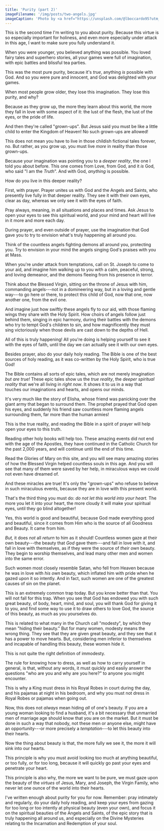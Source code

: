 ```yaml
---
title: 'Purity (part 2)'
imageFilename: '/img/posts/two-angels.jpg'
imageCaption: 'Photo by <a href="https://unsplash.com/@lboccardo95?utm_source=unsplash&utm_medium=referral&utm_content=creditCopyText">Luigi Boccardo</a> on <a href="https://unsplash.com/?utm_source=unsplash&utm_medium=referral&utm_content=creditCopyText">Unsplash</a>'
---
```


This is the second time I'm writing to you about purity. Because this virtue is so especially important for holiness, and even more especially under attack in this age, I want to make sure you fully understand it.

When you were younger, you believed anything was possible. You loved fairy tales and superhero stories, all your games were full of imagination, with epic battles and blissful tea parties.

This was the most pure purity, because it's *true*, anything *is* possible with God. And so you were pure and innocent, and God was delighted with your games.

When most people grow older, they lose this imagination. They lose this purity, and why?

Because as they grow up, the more they learn about this world, the more they fall in love with some aspect of it: the lust of the flesh, the lust of the eyes, or the pride of life.

And then they're called "grown-ups". But Jesus said you must be like a little child to enter the Kingdom of Heaven! No such grown-ups are allowed!

This does not mean you have to live in those childish fictional tales forever, no. But rather, as you grow up, you must live *more* in reality than those grown-ups.

Because your imagination was pointing you to a *deeper reality*, the one I told you about before. This one comes from Love, from God, and it *is* God, who said "I am the *Truth*". And with God, *anything* is possible.

How do you live in this deeper reality?

First, with prayer. Prayer unites us with God and the Angels and Saints, who presently live fully in that deeper reality. They see it with their own eyes, clear as day, whereas we only see it with the eyes of faith.

Pray always, meaning, in all situations and places and times. Ask Jesus to open your eyes to see this spiritual world, and your mind and heart will live in it more and more each day.

During prayer, and even outside of prayer, use the imagination that God gave you to try to envision what's truly happening all around you.

Think of the countless angels fighting demons all around you, protecting you. Try to envision in your mind the angels singing God's praises with you at Mass.

When you're under attack from temptations, call on St. Joseph to come to your aid, and imagine him walking up to you with a calm, peaceful, strong, and loving demeanor, and the demons fleeing from his presence in terror.

Think about the Blessed Virgin, sitting on the throne of Jesus with him, commanding angels---not in a domineering way, but in a loving and gentle way---to go here or there, to protect this child of God, now that one, now another one, from the evil one.

And imagine just how swiftly these angels fly to our aid, with those flaming wings they share with the Holy Spirit. How choirs of angels follow just behind them, singing in epic harmony, during their battles with the demons who try to tempt God's children to sin, and how magnificently they must sing victoriously when those devils are cast down to the depths of Hell.

All of this is truly happening! All you're doing is helping yourself to see it with the eyes of faith, until the day we can actually see it with our own eyes.

Besides prayer, also do your daily holy reading. The Bible is one of the best sources of holy reading, as it was co-written by the Holy Spirit, who is true God!

The Bible contains all sorts of epic tales, which are not merely imagination *but are true!* These epic tales show us the *true reality*, the *deeper spiritual reality* that we're all living in *right now*. It shows it to us in a way that touches our imaginations and hearts, and opens our minds.

It's very much like the story of Elisha, whose friend was panicking over the giant army that began to surround them. The prophet prayed that God open his eyes, and suddenly his friend saw countless more flaming angels surrounding them, far more than the human armies!

This is the true reality, and reading the Bible in a spirit of prayer will help open your eyes to this truth.

Reading other holy books will help too. These amazing events did not end with the age of the Apostles, they have continued in the Catholic Church for the past 2,000 years, and will continue until the end of this time.

Read the Glories of Mary on this site, and you will see many amazing stories of how the Blessed Virgin helped countless souls in this age. And you will see that many of them were saved by her help, in miraculous ways we could not even have dreamed of.

And these miracles are true! It's only the "grown-ups" who refuse to believe in such miraculous events, because they are in love with this present world.

That's the third thing you must do: *do not let this world into your heart.* The more you let it into your heart, the more cloudy it will make your spiritual eyes, until they go blind altogether!

Yes, this world is good and beautiful, because God made everything good and beautiful, since it comes from Him who is the source of all Goodness and Beauty. It came from him.

*But,* it does *not* all *return* to him as it should! Countless women gaze at their own beauty---the beauty that *God* gave them---and fall in love with it, and fall in love with themselves, as if they were the source of *their own* beauty. They begin to worship themselves, and lead many other men and women into the same error.

Such women most closely resemble Satan, who fell from Heaven because he was in love with *his own* beauty, which inflated him with pride when he gazed upon it so intently. And in fact, such women are one of the greatest causes of sin on the planet.

This is an extremely common trap today. But you know better than that. You will not fall for this trap. When you see that God has endowed you with such great beauty, of body, heart, mind, and soul, you will thank God for giving it to you, and find some way to use it to draw others to love God, the source of this beauty, as much as you yourselves do.

This is related to what many in the Church call "modesty", by which they mean "hiding their beauty." But for many women, modesty means the wrong thing. They see that they are given great beauty, and they see that it has a power to move hearts. But, considering men inferior to themselves and incapable of handling this beauty, these women hide it.

This is not quite the right definition of immodesty.

The rule for knowing how to dress, as well as how to carry yourself in general, is that, without any words, it must quickly and easily answer the questions "who are you and why are you here?" to anyone you might encounter.

This is why a King must dress in his Royal Robes in court during the day, and his pajamas at night in his bedroom, and why you must not dress in Royal Robes or pajamas when going out.

Now, this does not *always* mean hiding *all* of one's beauty. If you are a young woman looking to find a husband, it's a bit necessary that unmarried men of marriage age should know that you are on the market. But it must be done in such a way that nobody, not these men or anyone else, might have an opportunity---or more precisely a *temptation*---to let this beauty into their hearts.

Now the thing about beauty is that, the more fully we see it, the more it will sink into our hearts.

This principle is why you must avoid looking too much at anything beautiful, or too fully, or for too long, because it will quickly go past your eyes and penetrate your heart.

This principle is also why, the more we want to be pure, we must gaze upon the beauty of the *virtues* of Jesus, Mary, and Joseph, the Virgin Family, who never let one ounce of the world into their hearts.

I've written enough about purity for you for now. Remember: pray intimately and regularly, do your daily holy reading, and keep your eyes from gazing for too long or too intently at physical beauty (even your own), and focus it on the spiritual beauties of the Angels and Saints, of the epic story that is truly happening all around us, and especially on the Divine Mysteries relating to the Incarnation and Redemption of your soul.
